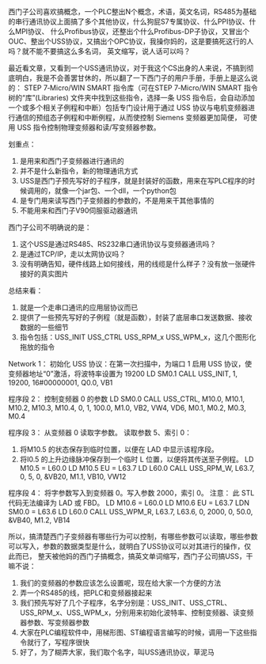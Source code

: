 西门子公司喜欢搞概念，一个PLC整出N个概念，术语，英文名词，RS485为基础的串行通讯协议上面搞了多个其他协议，什么狗屁S7专属协议、什么PPI协议、什么MPI协议、
什么Profibus协议，还整出个什么Profibus-DP子协议，又冒出个OUC、整出个USS协议，又搞出个OPC协议，我操你妈的，这是要搞死这行的人吗？就不能不要搞这么多名词，
英文缩写，说人话可以吗？

最近看文章，又看到一个USS通讯协议，对于我这个CS出身的人来说，不搞到彻底明白，我是不会善罢甘休的，所以翻了一下西门子的用户手册，手册上是这么说的：
STEP 7‑Micro/WIN SMART 指令库（可在STEP 7‑Micro/WIN SMART 指令树的“库”(Libraries) 文件夹中找到这些指令，选择一条 USS 指令后，会自动添加一个或多个相关子例程和中断）包括专门设计用于通过 USS 协议与电机变频器进行通信的预组态子例程和中断例程，从而使控制 Siemens 变频器更加简便，
可使用 USS 指令控制物理变频器和读/写变频器参数。

划重点：

1. 是用来和西门子变频器进行通讯的
2. 并不是什么新指令，新的物理通讯方式
3. USS是西门子预先写好的子程序，就是封装好的函数，用来在写PLC程序的时候调用的，就像一个jar包、一个dll，一个python包
4. 是专门用来读写西门子变频器的参数的，不是用来干其他事情的
5. 不能用来和西门子V90伺服驱动器通讯

西门子公司不明确说的是：

1. 这个USS是通过RS485、RS232串口通讯协议与变频器通讯吗？
2. 是通过TCP/IP，走以太网协议吗？
3. 没有明确告知，硬件线路上如何接线，用的线缆是什么样子？没有放一张硬件接好的真实图片

总结来看：

1. 就是一个走串口通讯的应用层协议而已
2. 提供了一些预先写好的子例程（就是函数），封装了底层串口发送数据、接收数据的一些细节
3. 指令包括：USS_INIT USS_CTRL USS_RPM_x USS_WPM_x，这几个图形化拖放的指令

Network 1：
初始化 USS 协议：在第一次扫描中，为端口 1 启用 USS 协议，使变频器地址“0”激活，将波特率设置为 19200
LD SM0.1
CALL USS_INIT, 1, 19200, 16#00000001, Q0.0, VB1 

程序段 2：
控制变频器 0 的参数
LD SM0.0
CALL USS_CTRL, M10.0, M10.1, M10.2, M10.3, M10.4, 0, 1, 100.0, M1.0, VB2, VW4, VD6, M0.1, M0.2, M0.3, M0.4 

程序段 3：
从变频器 0 读取字参数。
读取参数 5、索引 0：
1. 将M10.5 的状态保存到临时位置，以便在 LAD 中显示该程序段。
2. 将I0.5 的上升边缘脉冲保存到一个临时 L 位置，以便将其传送至子例程。
LD M10.5 
= L60.0 
LD M10.5
EU 
= L63.7 
LD L60.0 
CALL USS_RPM_W, L63.7, 0, 5, 0, &VB20, M1.1, VB10, VW12

程序段 4：
将字参数写入到变频器 0。写入参数 2000，索引 0。
注意： 此 STL 代码无法编译为 LAD 或 FBD。
LD M10.6 
= L60.0 
LD M10.6 
EU 
= L63.7 
LDN SM0.0
= L63.6
LD L60.0 
CALL USS_WPM_R, L63.7, L63.6, 0, 2000, 0, 50.0, &VB40, M1.2, VB14 

所以，搞清楚西门子变频器有哪些行为可以控制，有哪些参数可以读取，哪些参数可以写入，参数的数据类型是什么，就明白了USS协议可以对其进行的操作，仅此而已，
整天被他妈的西门子搞概念，搞英文单词缩写，西门子公司搞USS，干嘛不说：

1. 我们的变频器的参数应该怎么设置呢，现在给大家一个方便的方法
2. 弄一个RS485的线，把PLC和变频器接起来
3. 我们预先写好了几个子程序，名字分别是：USS_INIT、USS_CTRL、USS_RPM_x、USS_WPM_x，分别用来初始化波特率、控制变频器、读变频器参数、写变频器参数
4. 大家在PLC编程软件中，用梯形图、ST编程语言编写的时候，调用一下这些指令就行了，写程序很快
5. 好了，为了糊弄大家，我们取个名字，叫USS通讯协议，草泥马

